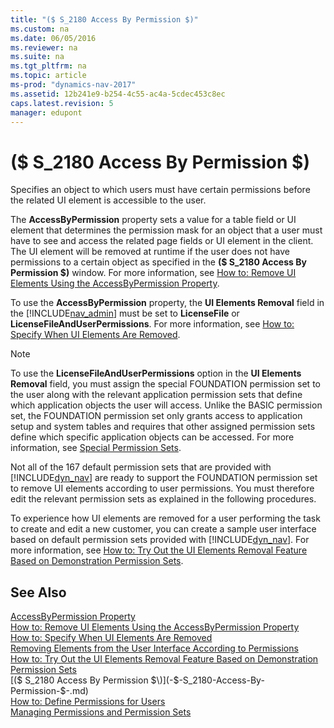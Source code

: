 ```yaml
---
title: "($ S_2180 Access By Permission $)"
ms.custom: na
ms.date: 06/05/2016
ms.reviewer: na
ms.suite: na
ms.tgt_pltfrm: na
ms.topic: article
ms-prod: "dynamics-nav-2017"
ms.assetid: 12b241e9-b254-4c55-ac4a-5cdec453c8ec
caps.latest.revision: 5
manager: edupont
---
```

# ($ S_2180 Access By Permission $)
Specifies an object to which users must have certain permissions before the related UI element is accessible to the user.  

 The **AccessByPermission** property sets a value for a table field or UI element that determines the permission mask for an object that a user must have to see and access the related page fields or UI element in the client. The UI element will be removed at runtime if the user does not have permissions to a certain object as specified in the **\($ S\_2180 Access By Permission $\)** window. For more information, see [How to: Remove UI Elements Using the AccessByPermission Property](dynamics-nav/How%20to:%20Remove%20UI%20Elements%20Using%20the%20AccessByPermission%20Property.md).  

 To use the **AccessByPermission** property, the **UI Elements Removal** field in the [!INCLUDE[nav_admin](../includes/nav_admin_md.md)] must be set to **LicenseFile** or **LicenseFileAndUserPermissions**. For more information, see [How to: Specify When UI Elements Are Removed](dynamics-nav/How%20to:%20Specify%20When%20UI%20Elements%20Are%20Removed.md).  

> [!NOTE]  
>  To use the **LicenseFileAndUserPermissions** option in the **UI Elements Removal** field, you must assign the special FOUNDATION permission set to the user along with the relevant application permission sets that define which application objects the user will access. Unlike the BASIC permission set, the FOUNDATION permission set only grants access to application setup and system tables and requires that other assigned permission sets define which specific application objects can be accessed. For more information, see [Special Permission Sets](Special-Permission-Sets.md).  
>   
>  Not all of the 167 default permission sets that are provided with [!INCLUDE[dyn_nav](../includes/dyn_nav_md.md)] are ready to support the FOUNDATION permission set to remove UI elements according to user permissions. You must therefore edit the relevant permission sets as explained in the following procedures.  
>   
>  To experience how UI elements are removed for a user performing the task to create and edit a new customer, you can create a sample user interface based on default permission sets provided with [!INCLUDE[dyn_nav](../includes/dyn_nav_md.md)]. For more information, see [How to: Try Out the UI Elements Removal Feature Based on Demonstration Permission Sets](dynamics-nav/How%20to:%20Try%20Out%20the%20UI%20Elements%20Removal%20Feature%20Based%20on%20Demonstration%20Permission%20Sets.md).  

## See Also  
 [AccessByPermission Property](dynamics-nav/AccessByPermission-Property.md)   
 [How to: Remove UI Elements Using the AccessByPermission Property](dynamics-nav/How%20to:%20Remove%20UI%20Elements%20Using%20the%20AccessByPermission%20Property.md)   
 [How to: Specify When UI Elements Are Removed](dynamics-nav/How%20to:%20Specify%20When%20UI%20Elements%20Are%20Removed.md)   
 [Removing Elements from the User Interface According to Permissions](dynamics-nav/Removing-Elements-from-the-User-Interface-According-to-Permissions.md)   
 [How to: Try Out the UI Elements Removal Feature Based on Demonstration Permission Sets](dynamics-nav/How%20to:%20Try%20Out%20the%20UI%20Elements%20Removal%20Feature%20Based%20on%20Demonstration%20Permission%20Sets.md)   
 [\($ S\_2180 Access By Permission $\)](-$-S_2180-Access-By-Permission-$-.md)   
 [How to: Define Permissions for Users](dynamics-nav/How%20to:%20Define%20Permissions%20for%20Users.md)   
 [Managing Permissions and Permission Sets](dynamics-nav/Managing-Permissions-and-Permission-Sets.md)
